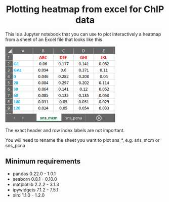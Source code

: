 # <center>Plotting heatmap from excel for ChIP data</center>

This is a Jupyter notebook that you can use to plot interactively 
a heatmap from a sheet of an Excel file that looks like this 

![](heatmap_chip_sheet.png)

The exact header and row index labels are not important.

You will need to rename the sheet you want to plot sns_*, e.g. sns_mcm or sns_pcna

## Minimum requirements

- pandas 0.22.0 - 1.0.1
- seaborn 0.8.1 - 0.10.0
- matplotlib 2.2.2 - 3.1.3
- ipywidgets 7.1.2 - 7.5.1
- xlrd 1.1.0 - 1.2.0